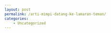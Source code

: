 ```yaml
---
layout: post
permalink: /arti-mimpi-datang-ke-lamaran-teman/
categories:
    - Uncategorized
---
```


